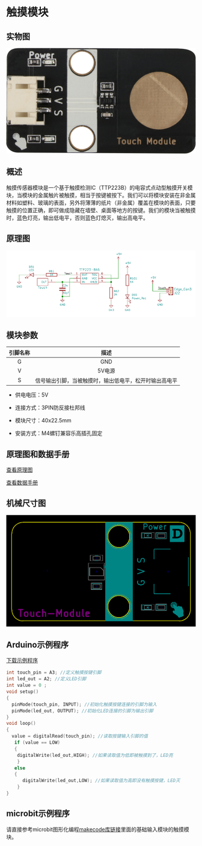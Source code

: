 # 触摸模块

## 实物图

![实物图](touch_module/touch_module.png)

## 概述

​        触摸传感器模块是一个基于触摸检测IC（TTP223B）的电容式点动型触摸开关模块，当模块的金属触片被触摸，相当于按键被按下。我们可以将模块安装在非金属材料如塑料、玻璃的表面，另外将薄薄的纸片（非金属）覆盖在模块的表面，只要触摸的位置正确，即可做成隐藏在墙壁、桌面等地方的按键。我们的模块当被触摸时，蓝色灯亮，输出低电平，否则蓝色灯熄灭，输出高电平。


## 原理图

![原理图](touch_module/touch_module_schematic.png)

## 模块参数

| 引脚名称 |                          描述                          |
| :------: | :----------------------------------------------------: |
|    G     |                          GND                           |
|    V     |                         5V电源                         |
|    S     | 信号输出引脚，当被触摸时，输出低电平，松开时输出高电平 |

- 供电电压：5V
- 连接方式：3PIN防反接杜邦线

- 模块尺寸：40x22.5mm

- 安装方式：M4螺钉兼容乐高插孔固定

## 原理图和数据手册

[查看原理图](touch_module/touch_module_schematic.pdf) 

[查看数据手册](touch_module/ttp223_datasheet.pdf) 

## 机械尺寸图

![机械尺寸图](touch_module/touch_module_assembly.png)

## Arduino示例程序

[下载示例程序](touch_module/touch_module.zip)

```c
int touch_pin = A3; //定义触摸按键引脚
int led_out = A2; //定义LED引脚
int value = 0 ;
void setup()
{
  pinMode(touch_pin, INPUT); //初始化触摸按键连接的引脚为输入
  pinMode(led_out, OUTPUT); //初始化LED连接的引脚为输出引脚
}
void loop()
{
  value = digitalRead(touch_pin); //读取按键输入引脚的值
   if (value == LOW)
   {
    digitalWrite(led_out,HIGH); //如果读取值为低即被触摸到了，LED亮
    }
   else
   {
      digitalWrite(led_out,LOW); //如果读取值为高即没有触摸按键，LED灭
    }
}
```

## microbit示例程序
请直接参考microbit图形化编程[makecode库链接](https://github.com/emakefun/pxt-sensorbit)里面的基础输入模块的触摸模块。


